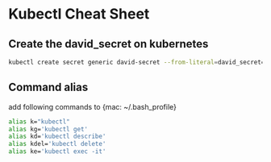 # Kubectl Cheat Sheet

## Create the david_secret on kubernetes

```bash
kubectl create secret generic david-secret --from-literal=david_secret='<david_secret_stored_in_bitwarden>'
```

## Command alias
add following commands to {mac: ~/.bash_profile}

```bash
alias k="kubectl"
alias kg='kubectl get'
alias kd='kubectl describe'
alias kdel='kubectl delete'
alias ke='kubectl exec -it'
```
